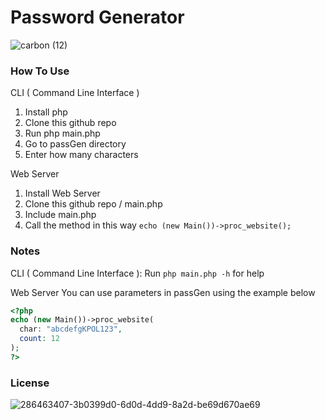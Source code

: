 # Password Generator
![carbon (12)](https://github.com/ICWR-TEAM/passGen/assets/45759837/16b55096-64bc-4502-aeee-287e84ca9ebe)

### How To Use

CLI ( Command Line Interface )

1. Install php
2. Clone this github repo
3. Run php main.php
4. Go to passGen directory
5. Enter how many characters


Web Server


1. Install Web Server
2. Clone this github repo / main.php
3. Include main.php
4. Call the method in this way ```echo (new Main())->proc_website();```

### Notes

CLI ( Command Line Interface ): Run ```php main.php -h``` for help

Web Server
You can use parameters in passGen using the example below
```php
<?php
echo (new Main())->proc_website(
  char: "abcdefgKPOL123",
  count: 12
);
?>
```

### License
![286463407-3b0399d0-6d0d-4dd9-8a2d-be69d670ae69](https://github.com/ICWR-TEAM/passGen/assets/45759837/0c8c50b4-ff8b-4d7c-8307-a502fbc2473d)

